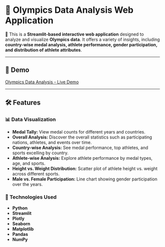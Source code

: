 # 🏅 Olympics Data Analysis Web Application

🚀 This is a **Streamlit-based interactive web application** designed to analyze and visualize **Olympics data**. It offers a variety of insights, including **country-wise medal analysis, athlete performance, gender participation, and distribution of athlete attributes**.

---

## 🌟 **Demo**
[Olympics Data Analysis - Live Demo](https://your-render-url.com)

---

## 🛠️ **Features**

### 📊 **Data Visualization**
- **Medal Tally:** View medal counts for different years and countries.
- **Overall Analysis:** Discover the overall statistics such as participating nations, athletes, and events over time.
- **Country-wise Analysis:** See medal performance, top athletes, and sports excelling by country.
- **Athlete-wise Analysis:** Explore athlete performance by medal types, age, and sports.
- **Height vs. Weight Distribution:** Scatter plot of athlete height vs. weight across different sports.
- **Male vs. Female Participation:** Line chart showing gender participation over the years.

### 🎯 **Technologies Used**
- **Python**
- **Streamlit**
- **Plotly**
- **Seaborn**
- **Matplotlib**
- **Pandas**
- **NumPy**


